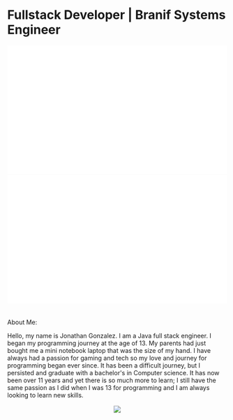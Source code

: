 # Fullstack Developer | Branif Systems Engineer

<a href="https://github.com/jstrieb/github-stats">

![](https://github.com/Gjonathan252/GitHub-Stats-Visualization/blob/master/generated/overview.svg)
![](https://github.com/Gjonathan252/GitHub-Stats-Visualization/blob/master/generated/languages.svg)

</a>
<br/>
About Me:
<p align="left">
Hello, my name is Jonathan Gonzalez. I am a Java full stack engineer. I began my programming journey at the age of 13. My parents had just bought me a mini notebook laptop that was the size of my hand. I have always had a passion for gaming and tech so my love and journey for programming began ever since. It has been a difficult journey, but I persisted and graduate with a bachelor's in Computer science. It has now been over 11 years and yet there is so much more to learn; I still have the same passion as I did when I was 13 for programming and I am always looking to learn new skills.
</p>
<p align="center">
  <a href="https://www.linkedin.com/in/jonathan-gonzalez-delacruz/" target="_blank">
    <img src="https://img.shields.io/static/v1?label=&labelColor=0A66C2&message=Connect&color=0A66C2&style=flat-square&logo=linkedin" align="center" />
  </a>
</p>

